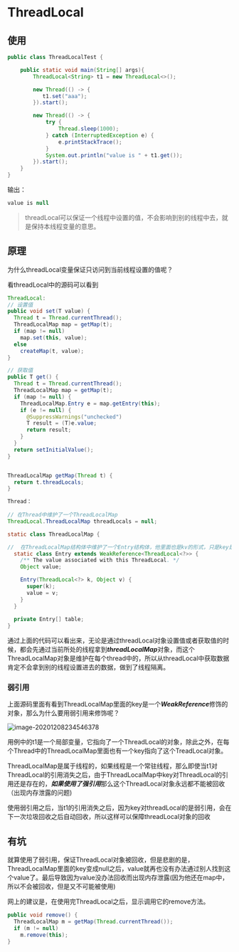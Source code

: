 # ThreadLocal

## 使用

```java
public class ThreadLocalTest {

    public static void main(String[] args){
        ThreadLocal<String> t1 = new ThreadLocal<>();

        new Thread(() -> {
           t1.set("aaa");
        }).start();

        new Thread(() -> {
            try {
                Thread.sleep(1000);
            } catch (InterruptedException e) {
                e.printStackTrace();
            }
            System.out.println("value is " + t1.get());
        }).start();
    }
}
```

输出：

```java
value is null
```

> threadLocal可以保证一个线程中设置的值，不会影响到别的线程中去，就是保持本线程变量的意思。

## 原理

为什么threadLocal变量保证只访问到当前线程设置的值呢？

看threadLocal中的源码可以看到

```java
ThreadLocal:
// 设置值
public void set(T value) {
  Thread t = Thread.currentThread();
  ThreadLocalMap map = getMap(t);
  if (map != null)
    map.set(this, value);
  else
    createMap(t, value);
}

// 获取值
public T get() {
  Thread t = Thread.currentThread();
  ThreadLocalMap map = getMap(t);
  if (map != null) {
    ThreadLocalMap.Entry e = map.getEntry(this);
    if (e != null) {
      @SuppressWarnings("unchecked")
      T result = (T)e.value;
      return result;
    }
  }
  return setInitialValue();
}


ThreadLocalMap getMap(Thread t) {
  return t.threadLocals;
}
```



```java
Thread：
  
// 在Thread中维护了一个ThreadLocalMap
ThreadLocal.ThreadLocalMap threadLocals = null;

static class ThreadLocalMap {

//  在ThreadLocalMap结构体中维护了一个Entry结构体，他里面也是kv的形式，只是key是一个weakReference修饰的对象。
  static class Entry extends WeakReference<ThreadLocal<?>> {
    /** The value associated with this ThreadLocal. */
    Object value;

    Entry(ThreadLocal<?> k, Object v) {
      super(k);
      value = v;
    }
  }
  
  private Entry[] table;
}
```



通过上面的代码可以看出来，无论是通过threadLocal对象设置值或者获取值的时候，都会先通过当前所处的线程拿到***threadLocalMap***对象，而这个ThreadLocalMap对象是维护在每个thread中的，所以从threadLocal中获取数据肯定不会拿到别的线程设置进去的数据，做到了线程隔离。

### 弱引用

上面源码里面有看到ThreadLocalMap里面的key是一个***WeakReference***修饰的对象，那么为什么要用弱引用来修饰呢？

![image-20201208234546378](https://tva1.sinaimg.cn/large/0081Kckwgy1glgvpnsntcj318y0okhdt.jpg)



用例中的t1是一个局部变量，它指向了一个ThreadLocal的对象，除此之外，在每个Thread中的ThreadLocalMap里面也有一个key指向了这个TreadLocal对象。

ThreadLocalMap是属于线程的，如果线程是一个常驻线程，那么即使当t1对ThreadLocal的引用消失之后，由于ThreadLocalMap中key对ThreadLocal的引用还是存在的，***如果使用了强引用***那么这个ThreadLocal对象永远都不能被回收（出现内存泄露的问题)

使用弱引用之后，当t1的引用消失之后，因为key对threadLocal的是弱引用，会在下一次垃圾回收之后自动回收，所以这样可以保障threadLocal对象的回收

## 有坑

就算使用了弱引用，保证ThreadLocal对象被回收，但是悲剧的是，ThreadLocalMap里面的key变成null之后，value就再也没有办法通过别人找到这个value了。最后导致因为value没办法回收而出现内存泄露(因为他还在map中，所以不会被回收，但是又不可能被使用)

网上的建议是，在使用完ThreadLocal之后，显示调用它的remove方法。



```java
public void remove() {
  ThreadLocalMap m = getMap(Thread.currentThread());
  if (m != null)
    m.remove(this);
}
```







